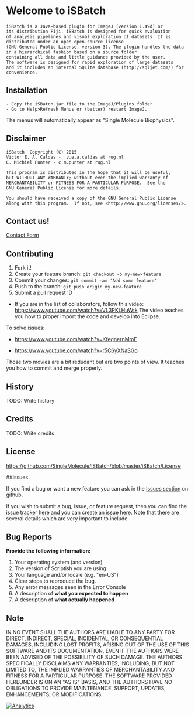 

# Welcome to 	iSBatch

    iSBatch is a Java-based plugin for ImageJ (version 1.49d) or 
    its distribution Fiji. iSBatch is designed for quick evaluation
    of analysis pipelines and visual exploration of datasets. It is 
    distributed under an open open-source license
    (GNU General Public License, version 3). The plugin handles the data
    in a hierarchical fashion based on a source folder
    containing all data and little guidance provided by the user. 
    The software is designed for rapid exploration of large datasets
    and it includes an internal SQLite database (http://sqljet.com/) for convenience.

## Installation

	- Copy the iSBatch.jar file to the ImageJ/Plugins folder
	- Go to Help>Refresh Menus or (better) restart ImageJ.

The menus will automatically appear as "Single Molecule Biophysics".

## Disclaimer
    
    iSBatch  Copyright (C) 2015  
    Victor E. A. Caldas -  v.e.a.caldas at rug.nl
    C. Michiel Punter - c.m.punter at rug.nl
    
    This program is distributed in the hope that it will be useful,
    but WITHOUT ANY WARRANTY; without even the implied warranty of
    MERCHANTABILITY or FITNESS FOR A PARTICULAR PURPOSE.  See the
    GNU General Public License for more details.

    You should have received a copy of the GNU General Public License
    along with this program.  If not, see <http://www.gnu.org/licenses/>.

## Contact us!
[Contact Form](https://vcaldas.wufoo.com/forms/m101ztdq04mv8o8/)

## Contributing

1. Fork it!
2. Create your feature branch: `git checkout -b my-new-feature`
3. Commit your changes: `git commit -am 'Add some feature'`
4. Push to the branch: `git push origin my-new-feature`
5. Submit a pull request :D


 - If you are in the list of collaborators, follow this video:
https://www.youtube.com/watch?v=VL3PKLHuWtk
  The video teaches you how to proper import the code and develop into Eclipse.

To solve issues:

 - https://www.youtube.com/watch?v=KfeqnernMmE

 - https://www.youtube.com/watch?v=r5C6yXNaSGo

Those two movies are a bit redudant but are two points of view. It teaches you how to commit and merge properly.



## History

TODO: Write history

## Credits

TODO: Write credits

## License

 https://github.com/SingleMolecule/iSBatch/blob/master/iSBatch/License

##Issues

If you find a bug or want a new feature you can ask in the [Issues section](https://github.com/SingleMolecule/iSBatch/issues) on github. 

If you wish to submit a bug, issue, or feature request, then you can find the [issue tracker here](https://github.com/SingleMolecule/iSBatch/issues) and you can [create an issue here](https://github.com/SingleMolecule/iSBatch/issues/new).  Note that there are several details which are very important to include.

## Bug Reports

**Provide the following information:**

1. Your operating system (and version)
2. The version of Scriptish you are using
3. Your language and/or locale (e.g. "en-US")
4. Clear steps to reproduce the bug.
5. Any error messages seen in the Error Console
6. A description of **what you expected to happen**
7. A description of **what actually happened**

## Note
IN NO EVENT SHALL THE AUTHORS ARE LIABLE TO ANY PARTY FOR DIRECT, INDIRECT, SPECIAL, INCIDENTAL, OR CONSEQUENTIAL DAMAGES, INCLUDING LOST PROFITS, ARISING OUT OF THE USE OF THIS SOFTWARE AND ITS DOCUMENTATION, EVEN IF THE AUTHORS WERE BEEN ADVISED OF THE POSSIBILITY OF SUCH DAMAGE. THE AUTHORS SPECIFICALLY DISCLAIMS ANY WARRANTIES, INCLUDING, BUT NOT LIMITED TO, THE IMPLIED WARRANTIES OF MERCHANTABILITY AND FITNESS FOR A PARTICULAR PURPOSE. THE SOFTWARE PROVIDED HEREUNDER IS ON AN "AS IS" BASIS, AND THE AUTHORS HAVE NO OBLIGATIONS TO PROVIDE MAINTENANCE, SUPPORT, UPDATES, ENHANCEMENTS, OR MODIFICATIONS.

[![Analytics](https://ga-beacon.appspot.com/UA-61088151-3/iSBatch?pixel)](https://github.com/SingleMOlecule/iSBatch)
